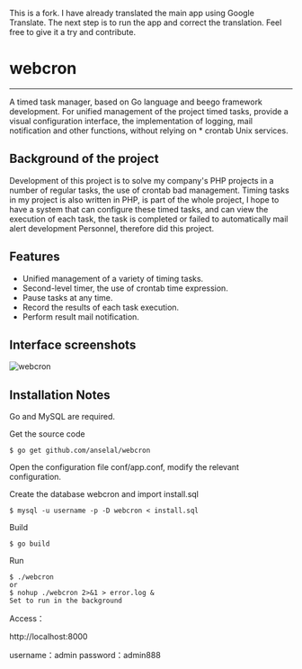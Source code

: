 This is a fork. I have already translated the main app using Google Translate. The next step is to run the app and correct the translation.
Feel free to give it a try and contribute.

# webcron
------------

A timed task manager, based on Go language and beego framework development. For unified management of the project timed tasks, provide a visual configuration interface, the implementation of logging, mail notification and other functions, without relying on * crontab Unix services.

## Background of the project

Development of this project is to solve my company's PHP projects in a number of regular tasks, the use of crontab bad management. Timing tasks in my project is also written in PHP, is part of the whole project, I hope to have a system that can configure these timed tasks, and can view the execution of each task, the task is completed or failed to automatically mail alert development Personnel, therefore did this project.

## Features

* Unified management of a variety of timing tasks.
* Second-level timer, the use of crontab time expression.
* Pause tasks at any time.
* Record the results of each task execution.
* Perform result mail notification.

## Interface screenshots

![webcron](https://raw.githubusercontent.com/lisijie/webcron/master/screenshot.png)


## Installation Notes

Go and MySQL are required.

Get the source code

	$ go get github.com/anselal/webcron
	
Open the configuration file conf/app.conf, modify the relevant configuration.
	

Create the database webcron and import install.sql

	$ mysql -u username -p -D webcron < install.sql

Build

	$ go build

Run
	
	$ ./webcron
	or
	$ nohup ./webcron 2>&1 > error.log &
	Set to run in the background

Access： 

http://localhost:8000

username：admin
password：admin888
